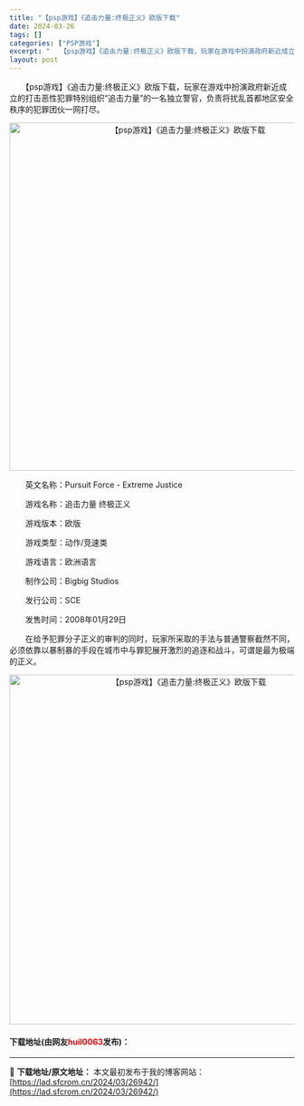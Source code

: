 ```yaml
---
title: "【psp游戏】《追击力量:终极正义》欧版下载"
date: 2024-03-26
tags: []
categories: ["PSP游戏"]
excerpt: "　　【psp游戏】《追击力量:终极正义》欧版下载，玩家在游戏中扮演政府新近成立的打击恶性犯罪特别组织&ldquo;追击力量&rdquo;的一名独立警官，负责将扰乱首都地区安全秩序的犯罪团伙一网打尽。 　　英文名称：Pursuit Force - Extreme Justice 　　游戏名称：追击力量&hellip;"
layout: post
---
```


 <p>　　【psp游戏】《追击力量:终极正义》欧版下载，玩家在游戏中扮演政府新近成立的打击恶性犯罪特别组织&ldquo;追击力量&rdquo;的一名独立警官，负责将扰乱首都地区安全秩序的犯罪团伙一网打尽。</p> <p align="center"><img align="" border="0" src="https://lad.sfcrom.cn/wp-content/uploads/2024/03/20240325_6601fca8370bb.png" width="615" alt="【psp游戏】《追击力量:终极正义》欧版下载" /></p> <p>　　英文名称：Pursuit Force - Extreme Justice</p> <p>　　游戏名称：追击力量 终极正义</p> <p>　　游戏版本：欧版</p> <p>　　游戏类型：动作/竞速类</p> <p>　　游戏语言：欧洲语言</p> <p>　　制作公司：Bigbig Studios</p> <p>　　发行公司：SCE</p> <p>　　发售时间：2008年01月29日</p> <p>　　在给予犯罪分子正义的审判的同时，玩家所采取的手法与普通警察截然不同，必须依靠以暴制暴的手段在城市中与罪犯展开激烈的追逐和战斗，可谓是最为极端的正义。</p> <p align="center"><img align="" border="0" src="https://lad.sfcrom.cn/wp-content/uploads/2024/03/20240325_6601fcac1a97c.png" width="618" alt="【psp游戏】《追击力量:终极正义》欧版下载" /></p> <p><h4>下载地址(由网友<font color="red">huil0063</font>发布)：</h4></p> 

---
📖 **下载地址/原文地址：** 本文最初发布于我的博客网站：[https://lad.sfcrom.cn/2024/03/26942/](https://lad.sfcrom.cn/2024/03/26942/)
